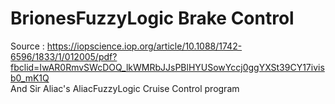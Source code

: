 # BrionesFuzzyLogic Brake Control
Source : https://iopscience.iop.org/article/10.1088/1742-6596/1833/1/012005/pdf?fbclid=IwAR0RmvSWcDOQ_lkWMRbJJsPBlHYUSowYccj0ggYXSt39CY17ivisb0_mK1Q
<br/>And    Sir Aliac's AliacFuzzyLogic Cruise Control program

